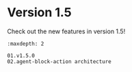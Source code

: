 # Version 1.5

Check out the new features in version 1.5!

```{toctree}
:maxdepth: 2

01.v1.5.0
02.agent-block-action architecture
```
